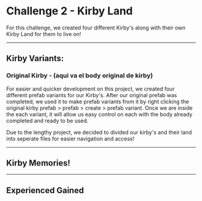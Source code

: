 # Challenge 2 - Kirby Land

For this challenge, we created four different Kirby's along with their own Kirby Land for them to live on!

---

## Kirby Variants:

### Original Kirby - (aqui va el body original de kirby)


For easier and quicker development on this project, we created four different prefab variants for our Kirby's. After our original prefab was completed, 
we used it to make prefab variants from it by right clicking the original kirby prefab > prefab > create > prefab variant. Once we are inside the each variant, it will allow us easy control on each with the body already completed and ready to be used.

Due to the lengthy project, we decided to divided our kirby's and their land into seperate files for easier navigation and access!

---

## Kirby Memories!

---

## Experienced Gained 



